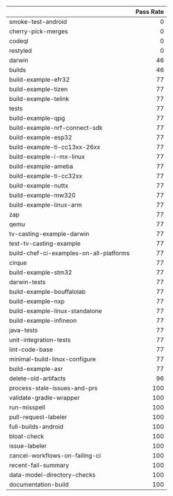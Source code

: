 |                                         |   Pass Rate |
|:----------------------------------------|------------:|
| smoke-test-android                      |           0 |
| cherry-pick-merges                      |           0 |
| codeql                                  |           0 |
| restyled                                |           0 |
| darwin                                  |          46 |
| builds                                  |          46 |
| build-example-efr32                     |          77 |
| build-example-tizen                     |          77 |
| build-example-telink                    |          77 |
| tests                                   |          77 |
| build-example-qpg                       |          77 |
| build-example-nrf-connect-sdk           |          77 |
| build-example-esp32                     |          77 |
| build-example-ti-cc13xx-26xx            |          77 |
| build-example-i-mx-linux                |          77 |
| build-example-ameba                     |          77 |
| build-example-ti-cc32xx                 |          77 |
| build-example-nuttx                     |          77 |
| build-example-mw320                     |          77 |
| build-example-linux-arm                 |          77 |
| zap                                     |          77 |
| qemu                                    |          77 |
| tv-casting-example-darwin               |          77 |
| test-tv-casting-example                 |          77 |
| build-chef-ci-examples-on-all-platforms |          77 |
| cirque                                  |          77 |
| build-example-stm32                     |          77 |
| darwin-tests                            |          77 |
| build-example-bouffalolab               |          77 |
| build-example-nxp                       |          77 |
| build-example-linux-standalone          |          77 |
| build-example-infineon                  |          77 |
| java-tests                              |          77 |
| unit-integration-tests                  |          77 |
| lint-code-base                          |          77 |
| minimal-build-linux-configure           |          77 |
| build-example-asr                       |          77 |
| delete-old-artifacts                    |          96 |
| process-stale-issues-and-prs            |         100 |
| validate-gradle-wrapper                 |         100 |
| run-misspell                            |         100 |
| pull-request-labeler                    |         100 |
| full-builds-android                     |         100 |
| bloat-check                             |         100 |
| issue-labeler                           |         100 |
| cancel-workflows-on-failing-ci          |         100 |
| recent-fail-summary                     |         100 |
| data-model-directory-checks             |         100 |
| documentation-build                     |         100 |